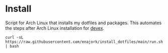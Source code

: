 # Install
Script for Arch Linux that installs my dotfiles and packages. This automates the steps after Arch Linux installation for [devex](https://github.com/enajork/devex).

`curl -sL https://raw.githubusercontent.com/enajork/install_dotfiles/main/run.sh | bash`

